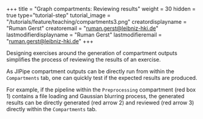+++
title = "Graph compartments: Reviewing results"
weight = 30
hidden = true
type="tutorial-step"
tutorial_image = "/tutorials/feature/teaching/compartments3.png"
creatordisplayname = "Ruman Gerst"
creatoremail = "ruman.gerst@leibniz-hki.de"
lastmodifierdisplayname = "Ruman Gerst"
lastmodifieremail = "ruman.gerst@leibniz-hki.de"
+++

Designing exercises around the generation of compartment outputs simplifies the process of reviewing the results of an exercise. 

As JIPipe compartment outputs can be directly run from within the `Compartments` tab, one can quickly test if the expected results are produced.

For example, if the pipeline within the `Preprocessing` compartment (red box 1) contains a file loading and Gaussian blurring process, the generated results can be directly generated (red arrow 2) and reviewed (red arrow 3) directly within the `Compartments` tab.